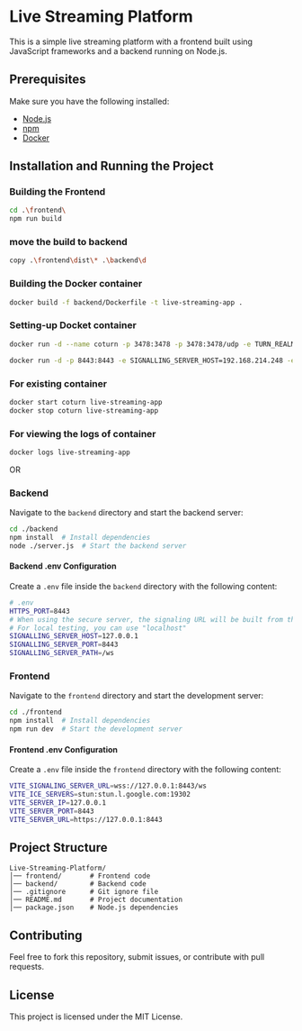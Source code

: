 # Live Streaming Platform

This is a simple live streaming platform with a frontend built using JavaScript frameworks and a backend running on Node.js.

## Prerequisites

Make sure you have the following installed:

- [Node.js](https://nodejs.org/)
- [npm](https://www.npmjs.com/)
- [Docker]()

## Installation and Running the Project

### Building the Frontend

```sh
cd .\frontend\
npm run build
```

### move the build to backend

```sh
copy .\frontend\dist\* .\backend\d
```

### Building the Docker container

```sh
docker build -f backend/Dockerfile -t live-streaming-app .
```

### Setting-up Docket container

```sh
docker run -d --name coturn -p 3478:3478 -p 3478:3478/udp -e TURN_REALM=192.168.214.248 -e TURN_USER=user:password instrumentisto/coturn

docker run -d -p 8443:8443 -e SIGNALLING_SERVER_HOST=192.168.214.248 -e SIGNALLING_SERVER_PORT=8443 -e SIGNALLING_SERVER_PATH=/ws -e STUN_SERVER=stun:stun.l.google.com:19302 -e TURN_SERVER=turn:192.168.214.248:3478 -e TURN_USERNAME=user -e TURN_CREDENTIAL=password --name live-streaming-app live-streaming-app
```

### For existing container

```sh
docker start coturn live-streaming-app
docker stop coturn live-streaming-app
```

### For viewing the logs of container

```sh
docker logs live-streaming-app
```

OR

### Backend

Navigate to the `backend` directory and start the backend server:

```sh
cd ./backend
npm install  # Install dependencies
node ./server.js  # Start the backend server
```

#### Backend .env Configuration

Create a `.env` file inside the `backend` directory with the following content:

```sh
# .env
HTTPS_PORT=8443
# When using the secure server, the signaling URL will be built from the host and port.
# For local testing, you can use "localhost"
SIGNALLING_SERVER_HOST=127.0.0.1
SIGNALLING_SERVER_PORT=8443
SIGNALLING_SERVER_PATH=/ws
```

### Frontend

Navigate to the `frontend` directory and start the development server:

```sh
cd ./frontend
npm install  # Install dependencies
npm run dev  # Start the development server
```

#### Frontend .env Configuration

Create a `.env` file inside the `frontend` directory with the following content:

```sh
VITE_SIGNALING_SERVER_URL=wss://127.0.0.1:8443/ws
VITE_ICE_SERVERS=stun:stun.l.google.com:19302
VITE_SERVER_IP=127.0.0.1
VITE_SERVER_PORT=8443
VITE_SERVER_URL=https://127.0.0.1:8443
```

## Project Structure

```
Live-Streaming-Platform/
│── frontend/       # Frontend code
│── backend/        # Backend code
│── .gitignore      # Git ignore file
│── README.md       # Project documentation
│── package.json    # Node.js dependencies
```

## Contributing

Feel free to fork this repository, submit issues, or contribute with pull requests.

## License

This project is licensed under the MIT License.
